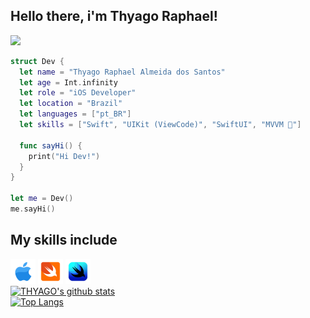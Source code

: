 ## Hello there, i'm Thyago Raphael!

<a href="https://www.linkedin.com/in/thyago-raphael-396b48215" target="_blank"><img src="https://img.shields.io/badge/-LinkedIn-%230077B5?style=for-the-badge&logo=linkedin&logoColor=white"></a> 

```swift
struct Dev {
  let name = "Thyago Raphael Almeida dos Santos"
  let age = Int.infinity
  let role = "iOS Developer"
  let location = "Brazil"
  let languages = ["pt_BR"]
  let skills = ["Swift", "UIKit (ViewCode)", "SwiftUI", "MVVM 🤡"]
  
  func sayHi() {
    print("Hi Dev!")
  }
}

let me = Dev()
me.sayHi()
```

## My skills include
<div style="display: inline_block">
<img title="Apple" alt="Apple" src="./assets/icons8-apple-logo.svg" width="40" height="40" />
<img title="Swift" alt="Swift" src="./assets/icons8-swift.svg" width="40" height="40" />
<img title="SwiftUI" alt="SwiftUI" src="./assets/icons8-swiftui.svg" width="40" height="40" />
</div
 
 [![THYAGO's github stats](https://github-readme-stats.vercel.app/api?username=thyagoraphael&show_icons=true&theme=merko)](https://github.com/thyagoraphael)
 <br />
 [![Top Langs](https://github-readme-stats.vercel.app/api/top-langs/?username=thyagoraphael&layout=compact&theme=merko)](https://github.com/thyagoraphael/github-readme-stats)
